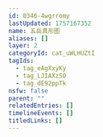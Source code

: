 ```yaml
---
id: 0346-4wgrromy
lastUpdated: 1757167352
name: 五岳真形图
aliases: []
layer: 2
categoryId: cat_uWLHUZtI
tagIds:
  - tag_eAgXxyKy
  - tag_LJIAXzSO
  - tag_dE92ppTk
nsfw: false
parent: ""
relatedEntries: []
timelineEvents: []
titledLinks: []
---
```



